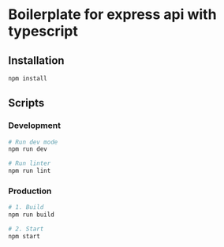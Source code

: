# Boilerplate for express api with typescript

## Installation

```bash
npm install
```

## Scripts


### Development

```bash
# Run dev mode
npm run dev
```

```bash
# Run linter
npm run lint
```

### Production

```bash
# 1. Build
npm run build

# 2. Start
npm start
```
